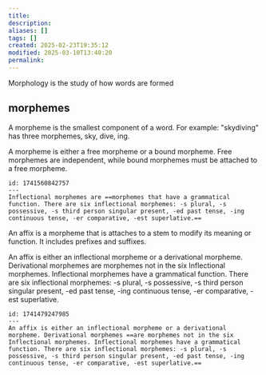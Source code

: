 ```yaml
---
title: 
description: 
aliases: []
tags: []
created: 2025-02-23T19:35:12
modified: 2025-03-10T13:40:20
permalink:
---
```


Morphology is the study of how words are formed

## morphemes

A morpheme is the smallest component of a word. For example: "skydiving" has three morphemes, sky, dive, ing.


A morpheme is either a free morpheme or a bound morpheme. Free morphemes are independent, while bound morphemes must be attached to a free morpheme.

```anki
id: 1741560842757
---
Inflectional morphemes are ==morphemes that have a grammatical function. There are six inflectional morphemes: -s plural, -s possessive, -s third person singular present, -ed past tense, -ing continuous tense, -er comparative, -est superlative.==
```

An affix is a morpheme that is attaches to a stem to modify its meaning or function. It includes prefixes and suffixes.

An affix is either an inflectional morpheme or a derivational morpheme. Derivational morphemes are morphemes not in the six Inflectional morphemes. Inflectional morphemes have a grammatical function. There are six inflectional morphemes: -s plural, -s possessive, -s third person singular present, -ed past tense, -ing continuous tense, -er comparative, -est superlative.

```anki
id: 1741479247985
---
An affix is either an inflectional morpheme or a derivational morpheme. Derivational morphemes ==are morphemes not in the six Inflectional morphemes. Inflectional morphemes have a grammatical function. There are six inflectional morphemes: -s plural, -s possessive, -s third person singular present, -ed past tense, -ing continuous tense, -er comparative, -est superlative.==
```
